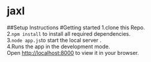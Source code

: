# jaxl
##Setup Instructions
#Getting started
1.clone this Repo.\
2.`npm install` to install all required dependencies.\
3.`node app.js`to start the local server .\
4.Runs the app in the development mode.\
Open [http://localhost:8000](http://localhost:8000) to view it in your browser.



